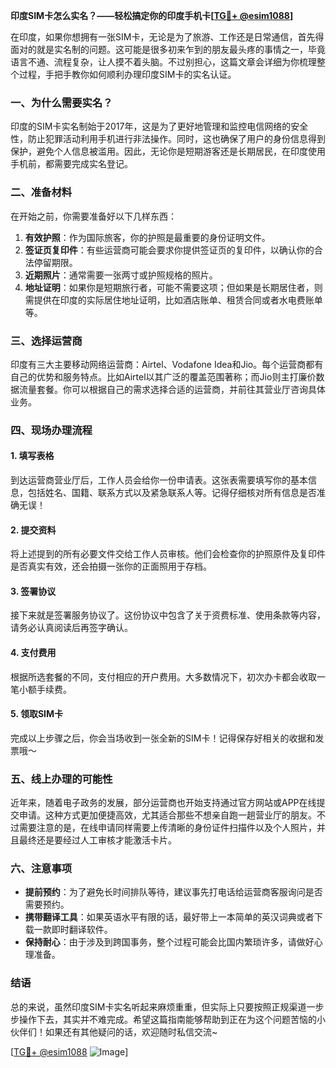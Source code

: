 **印度SIM卡怎么实名？——轻松搞定你的印度手机卡[[TG💪+ @esim1088](https://t.me/s/esim1088)]**

在印度，如果你想拥有一张SIM卡，无论是为了旅游、工作还是日常通信，首先得面对的就是实名制的问题。这可能是很多初来乍到的朋友最头疼的事情之一，毕竟语言不通、流程复杂，让人摸不着头脑。不过别担心，这篇文章会详细为你梳理整个过程，手把手教你如何顺利办理印度SIM卡的实名认证。

### 一、为什么需要实名？

印度的SIM卡实名制始于2017年，这是为了更好地管理和监控电信网络的安全性，防止犯罪活动利用手机进行非法操作。同时，这也确保了用户的身份信息得到保护，避免个人信息被滥用。因此，无论你是短期游客还是长期居民，在印度使用手机前，都需要完成实名登记。

### 二、准备材料

在开始之前，你需要准备好以下几样东西：

1. **有效护照**：作为国际旅客，你的护照是最重要的身份证明文件。
2. **签证页复印件**：有些运营商可能会要求你提供签证页的复印件，以确认你的合法停留期限。
3. **近期照片**：通常需要一张两寸或护照规格的照片。
4. **地址证明**：如果你是短期旅行者，可能不需要这项；但如果是长期居住者，则需提供在印度的实际居住地址证明，比如酒店账单、租赁合同或者水电费账单等。

### 三、选择运营商

印度有三大主要移动网络运营商：Airtel、Vodafone Idea和Jio。每个运营商都有自己的优势和服务特点。比如Airtel以其广泛的覆盖范围著称；而Jio则主打廉价数据流量套餐。你可以根据自己的需求选择合适的运营商，并前往其营业厅咨询具体业务。

### 四、现场办理流程

#### 1. 填写表格
到达运营商营业厅后，工作人员会给你一份申请表。这张表需要填写你的基本信息，包括姓名、国籍、联系方式以及紧急联系人等。记得仔细核对所有信息是否准确无误！

#### 2. 提交资料
将上述提到的所有必要文件交给工作人员审核。他们会检查你的护照原件及复印件是否真实有效，还会拍摄一张你的正面照用于存档。

#### 3. 签署协议
接下来就是签署服务协议了。这份协议中包含了关于资费标准、使用条款等内容，请务必认真阅读后再签字确认。

#### 4. 支付费用
根据所选套餐的不同，支付相应的开户费用。大多数情况下，初次办卡都会收取一笔小额手续费。

#### 5. 领取SIM卡
完成以上步骤之后，你会当场收到一张全新的SIM卡！记得保存好相关的收据和发票哦～

### 五、线上办理的可能性

近年来，随着电子政务的发展，部分运营商也开始支持通过官方网站或APP在线提交申请。这种方式更加便捷高效，尤其适合那些不想亲自跑一趟营业厅的朋友。不过需要注意的是，在线申请同样需要上传清晰的身份证件扫描件以及个人照片，并且最终还是要经过人工审核才能激活卡片。

### 六、注意事项

- **提前预约**：为了避免长时间排队等待，建议事先打电话给运营商客服询问是否需要预约。
- **携带翻译工具**：如果英语水平有限的话，最好带上一本简单的英汉词典或者下载一款即时翻译软件。
- **保持耐心**：由于涉及到跨国事务，整个过程可能会比国内繁琐许多，请做好心理准备。

### 结语

总的来说，虽然印度SIM卡实名听起来麻烦重重，但实际上只要按照正规渠道一步步操作下去，其实并不难完成。希望这篇指南能够帮助到正在为这个问题苦恼的小伙伴们！如果还有其他疑问的话，欢迎随时私信交流~ 

[[TG💪+ @esim1088](https://t.me/s/esim1088) ![Image](https://i.postimg.cc/4NQfJmqS/Snipaste-2025-05-13-00-14-12.png)]